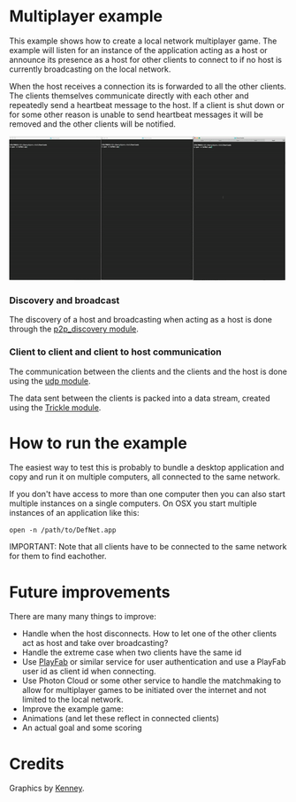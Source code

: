 # Multiplayer example
This example shows how to create a local network multiplayer game. The example will listen for an instance of the application acting as a host or announce its presence as a host for other clients to connect to if no host is currently broadcasting on the local network.

When the host receives a connection its is forwarded to all the other clients. The clients themselves communicate directly with each other and repeatedly send a heartbeat message to the host. If a client is shut down or for some other reason is unable to send heartbeat messages it will be removed and the other clients will be notified.

![images/multiplayer.gif](images/multiplayer.gif)

### Discovery and broadcast
The discovery of a host and broadcasting when acting as a host is done through the [p2p_discovery module](https://github.com/britzl/defnet/blob/master/defnet/p2p_discovery.lua).

### Client to client and client to host communication
The communication between the clients and the clients and the host is done using the [udp module](https://github.com/britzl/defnet/blob/master/defnet/udp.lua).

The data sent between the clients is packed into a data stream, created using the [Trickle module](https://github.com/bjornbytes/trickle).

# How to run the example
The easiest way to test this is probably to bundle a desktop application and copy and run it on multiple computers, all connected to the same network.

If you don't have access to more than one computer then you can also start multiple instances on a single computers. On OSX you start multiple instances of an application like this:

	open -n /path/to/DefNet.app

IMPORTANT: Note that all clients have to be connected to the same network for them to find eachother.

# Future improvements
There are many many things to improve:

* Handle when the host disconnects. How to let one of the other clients act as host and take over broadcasting?
* Handle the extreme case when two clients have the same id
* Use [PlayFab](https://github.com/britzl/playfabexamples) or similar service for user authentication and use a PlayFab user id as client id when connecting.
* Use Photon Cloud or some other service to handle the matchmaking to allow for multiplayer games to be initiated over the internet and not limited to the local network.
* Improve the example game:
 * Animations (and let these reflect in connected clients)
 * An actual goal and some scoring

# Credits
Graphics by [Kenney](http://www.kenney.nl).
